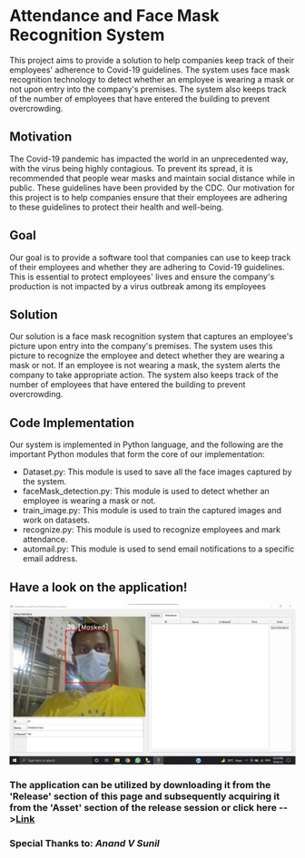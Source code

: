 # Attendance and Face Mask Recognition System
This project aims to provide a solution to help companies keep track of their employees' adherence to Covid-19 guidelines. The system uses face mask recognition technology to detect whether an employee is wearing a mask or not upon entry into the company's premises. The system also keeps track of the number of employees that have entered the building to prevent overcrowding.
## Motivation
The Covid-19 pandemic has impacted the world in an unprecedented way, with the virus being highly contagious. To prevent its spread, it is recommended that people wear masks and maintain social distance while in public. These guidelines have been provided by the CDC. Our motivation for this project is to help companies ensure that their employees are adhering to these guidelines to protect their health and well-being.
## Goal
Our goal is to provide a software tool that companies can use to keep track of their employees and whether they are adhering to Covid-19 guidelines. This is essential to protect employees' lives and ensure the company's production is not impacted by a virus outbreak among its employees
## Solution
Our solution is a face mask recognition system that captures an employee's picture upon entry into the company's premises. The system uses this picture to recognize the employee and detect whether they are wearing a mask or not. If an employee is not wearing a mask, the system alerts the company to take appropriate action. The system also keeps track of the number of employees that have entered the building to prevent overcrowding.
## Code Implementation
Our system is implemented in Python language, and the following are the important Python modules that form the core of our implementation:
* Dataset.py: This module is used to save all the face images captured by the system.
* faceMask_detection.py: This module is used to detect whether an employee is wearing a mask or not.
* train_image.py: This module is used to train the captured images and work on datasets.
* recognize.py: This module is used to recognize employees and mark attendance.
* automail.py: This module is used to send email notifications to a specific email address.
## Have a look on the application!
![ATTENDANCE](https://github.com/Christeen-Jose/Attendance_and_Face_Mask_Recognition_System/blob/main/attendance.png)
### The application can be utilized by downloading it from the 'Release' section of this page and subsequently acquiring it from the 'Asset' section of the release session or click here -->[Link](https://github.com/ChristeenJose/Attendance_and_Face_Mask_Recognition_System/releases/download/v1.0.0/Attendance.and.Face.Mask.Recognition.System.Win64.1.0.0.zip)


### **Special Thanks to:** ***Anand V Sunil***
